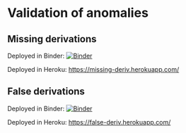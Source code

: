 # Validation of anomalies

## Missing derivations
Deployed in Binder: [![Binder](https://mybinder.org/badge_logo.svg)](https://mybinder.org/v2/gh/nyomanjuniarta/Demonext-web/HEAD?urlpath=%2Fvoila%2Frender%2Fmissing_derivations.ipynb)

Deployed in Heroku: https://missing-deriv.herokuapp.com/

## False derivations
Deployed in Binder: [![Binder](https://mybinder.org/badge_logo.svg)](https://mybinder.org/v2/gh/nyomanjuniarta/Demonext-web/HEAD?urlpath=%2Fvoila%2Frender%2Ffalse_derivations.ipynb)

Deployed in Heroku: https://false-deriv.herokuapp.com/